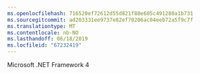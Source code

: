 ```yaml
---
ms.openlocfilehash: 716520ef72612d55d821f80e605c491280a1b731
ms.sourcegitcommit: ad203331ee9737e82ef70206ac04eeb72a5f9c7f
ms.translationtype: MT
ms.contentlocale: nb-NO
ms.lasthandoff: 06/18/2019
ms.locfileid: "67232419"
---
```

Microsoft .NET Framework 4